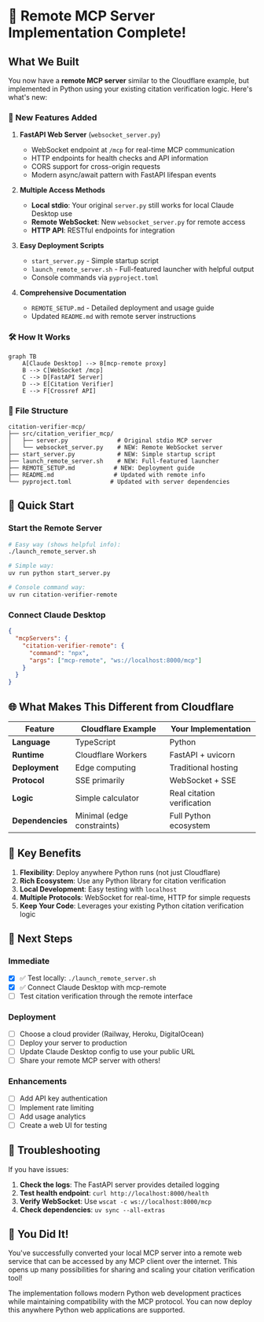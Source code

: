 # 🎉 Remote MCP Server Implementation Complete!

## What We Built

You now have a **remote MCP server** similar to the Cloudflare example, but implemented in Python using your existing citation verification logic. Here's what's new:

### 🚀 New Features Added

1. **FastAPI Web Server** (`websocket_server.py`)
   - WebSocket endpoint at `/mcp` for real-time MCP communication
   - HTTP endpoints for health checks and API information
   - CORS support for cross-origin requests
   - Modern async/await pattern with FastAPI lifespan events

2. **Multiple Access Methods**
   - **Local stdio**: Your original `server.py` still works for local Claude Desktop use
   - **Remote WebSocket**: New `websocket_server.py` for remote access
   - **HTTP API**: RESTful endpoints for integration

3. **Easy Deployment Scripts**
   - `start_server.py` - Simple startup script
   - `launch_remote_server.sh` - Full-featured launcher with helpful output
   - Console commands via `pyproject.toml`

4. **Comprehensive Documentation**
   - `REMOTE_SETUP.md` - Detailed deployment and usage guide
   - Updated `README.md` with remote server instructions

### 🛠 How It Works

```mermaid
graph TB
    A[Claude Desktop] --> B[mcp-remote proxy]
    B --> C[WebSocket /mcp]
    C --> D[FastAPI Server]
    D --> E[Citation Verifier]
    E --> F[Crossref API]
```

### 📁 File Structure

```
citation-verifier-mcp/
├── src/citation_verifier_mcp/
│   ├── server.py              # Original stdio MCP server
│   └── websocket_server.py    # NEW: Remote WebSocket server
├── start_server.py            # NEW: Simple startup script
├── launch_remote_server.sh    # NEW: Full-featured launcher
├── REMOTE_SETUP.md           # NEW: Deployment guide
├── README.md                 # Updated with remote info
└── pyproject.toml           # Updated with server dependencies
```

## 🚀 Quick Start

### Start the Remote Server
```bash
# Easy way (shows helpful info):
./launch_remote_server.sh

# Simple way:
uv run python start_server.py

# Console command way:
uv run citation-verifier-remote
```

### Connect Claude Desktop
```json
{
  "mcpServers": {
    "citation-verifier-remote": {
      "command": "npx",
      "args": ["mcp-remote", "ws://localhost:8000/mcp"]
    }
  }
}
```

## 🌐 What Makes This Different from Cloudflare

| Feature | Cloudflare Example | Your Implementation |
|---------|-------------------|-------------------|
| **Language** | TypeScript | Python |
| **Runtime** | Cloudflare Workers | FastAPI + uvicorn |
| **Deployment** | Edge computing | Traditional hosting |
| **Protocol** | SSE primarily | WebSocket + SSE |
| **Logic** | Simple calculator | Real citation verification |
| **Dependencies** | Minimal (edge constraints) | Full Python ecosystem |

## 🎯 Key Benefits

1. **Flexibility**: Deploy anywhere Python runs (not just Cloudflare)
2. **Rich Ecosystem**: Use any Python library for citation verification
3. **Local Development**: Easy testing with `localhost`
4. **Multiple Protocols**: WebSocket for real-time, HTTP for simple requests
5. **Keep Your Code**: Leverages your existing Python citation verification logic

## 🚀 Next Steps

### Immediate
- [x] ✅ Test locally: `./launch_remote_server.sh`
- [x] ✅ Connect Claude Desktop with mcp-remote
- [ ] Test citation verification through the remote interface

### Deployment
- [ ] Choose a cloud provider (Railway, Heroku, DigitalOcean)
- [ ] Deploy your server to production
- [ ] Update Claude Desktop config to use your public URL
- [ ] Share your remote MCP server with others!

### Enhancements
- [ ] Add API key authentication
- [ ] Implement rate limiting
- [ ] Add usage analytics
- [ ] Create a web UI for testing

## 🔧 Troubleshooting

If you have issues:

1. **Check the logs**: The FastAPI server provides detailed logging
2. **Test health endpoint**: `curl http://localhost:8000/health`
3. **Verify WebSocket**: Use `wscat -c ws://localhost:8000/mcp`
4. **Check dependencies**: `uv sync --all-extras`

## 🎉 You Did It!

You've successfully converted your local MCP server into a remote web service that can be accessed by any MCP client over the internet. This opens up many possibilities for sharing and scaling your citation verification tool!

The implementation follows modern Python web development practices while maintaining compatibility with the MCP protocol. You can now deploy this anywhere Python web applications are supported.
